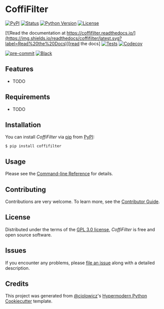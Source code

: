 # CoffiFilter

[![PyPI](https://img.shields.io/pypi/v/coffifilter.svg)][pypi status]
[![Status](https://img.shields.io/pypi/status/coffifilter.svg)][pypi status]
[![Python Version](https://img.shields.io/pypi/pyversions/coffifilter)][pypi status]
[![License](https://img.shields.io/pypi/l/coffifilter)][license]

[![Read the documentation at https://coffifilter.readthedocs.io/](https://img.shields.io/readthedocs/coffifilter/latest.svg?label=Read%20the%20Docs)][read the docs]
[![Tests](https://github.com/sjakati98/coffifilter/workflows/Tests/badge.svg)][tests]
[![Codecov](https://codecov.io/gh/sjakati98/coffifilter/branch/main/graph/badge.svg)][codecov]

[![pre-commit](https://img.shields.io/badge/pre--commit-enabled-brightgreen?logo=pre-commit&logoColor=white)][pre-commit]
[![Black](https://img.shields.io/badge/code%20style-black-000000.svg)][black]

[pypi status]: https://pypi.org/project/coffifilter/
[read the docs]: https://coffifilter.readthedocs.io/
[tests]: https://github.com/sjakati98/coffifilter/actions?workflow=Tests
[codecov]: https://app.codecov.io/gh/sjakati98/coffifilter
[pre-commit]: https://github.com/pre-commit/pre-commit
[black]: https://github.com/psf/black

## Features

- TODO

## Requirements

- TODO

## Installation

You can install _CoffiFilter_ via [pip] from [PyPI]:

```console
$ pip install coffifilter
```

## Usage

Please see the [Command-line Reference] for details.

## Contributing

Contributions are very welcome.
To learn more, see the [Contributor Guide].

## License

Distributed under the terms of the [GPL 3.0 license][license],
_CoffiFilter_ is free and open source software.

## Issues

If you encounter any problems,
please [file an issue] along with a detailed description.

## Credits

This project was generated from [@cjolowicz]'s [Hypermodern Python Cookiecutter] template.

[@cjolowicz]: https://github.com/cjolowicz
[pypi]: https://pypi.org/
[hypermodern python cookiecutter]: https://github.com/cjolowicz/cookiecutter-hypermodern-python
[file an issue]: https://github.com/sjakati98/coffifilter/issues
[pip]: https://pip.pypa.io/

<!-- github-only -->

[license]: https://github.com/sjakati98/coffifilter/blob/main/LICENSE
[contributor guide]: https://github.com/sjakati98/coffifilter/blob/main/CONTRIBUTING.md
[command-line reference]: https://coffifilter.readthedocs.io/en/latest/usage.html
